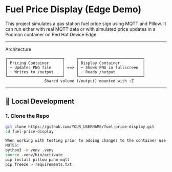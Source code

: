 # Fuel Price Display (Edge Demo)

This project simulates a gas station fuel price sign using MQTT and Pillow. It can run either with real MQTT data or with simulated price updates in a Podman container on Red Hat Device Edge.

---
Architecture
```
┌────────────────────────┐     ┌────────────────────────────┐
│ Pricing Container      │     │ Display Container          │
│ ─ Updates PNG file     │ ==> │ ─ Shows PNG in fullscreen  │
│ ─ Writes to /output    │     │ ─ Reads /output            │
└────────────────────────┘     └────────────────────────────┘
                 Shared volume (/output) mounted with :Z
```





---

## 🔧 Local Development

### 1. Clone the Repo

```bash
git clone https://github.com/YOUR_USERNAME/fuel-price-display.git
cd fuel-price-display

When working with testing prior to adding changes to the container use python venv env to work with
NOTES:
python3 -m venv .venv
source .venv/bin/activate
pip install pillow paho-mqtt
pip freeze > requirements.txt

